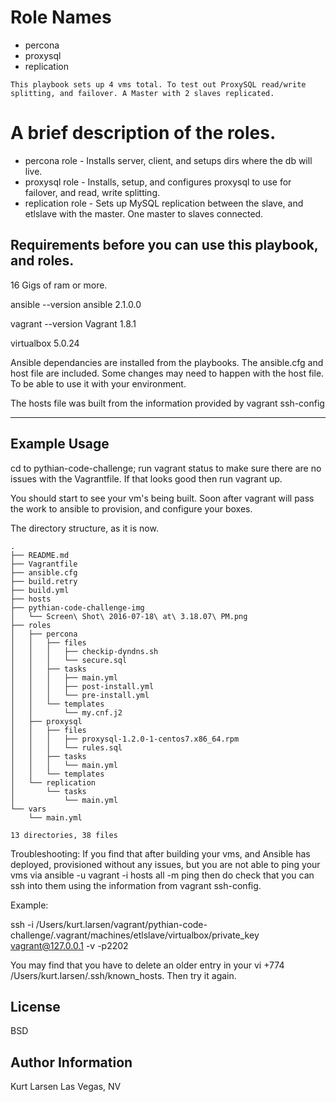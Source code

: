 Role Names
=========
- percona
- proxysql
- replication


`This playbook sets up 4 vms total. To test out ProxySQL read/write splitting, and failover. A Master with 2 slaves replicated.`


A brief description of the roles.
================================
- percona     role - Installs server, client, and setups dirs where the db will live.
- proxysql    role - Installs, setup, and configures proxysql to use for failover, and read, write splitting.
- replication role - Sets up MySQL replication between the slave, and etlslave with the master.  One master to slaves connected.


Requirements before you can use this playbook, and roles.
------------
16 Gigs of ram or more.

ansible --version
ansible 2.1.0.0

vagrant --version
Vagrant 1.8.1

virtualbox
5.0.24


Ansible dependancies are installed from the playbooks.  The ansible.cfg and host file are included.  Some changes may need to happen with the host file. To be able to use it with your environment.

The hosts file was built from the information provided by vagrant ssh-config

------------

Example Usage
----------------

cd to pythian-code-challenge; run vagrant status to make sure there are no issues with the Vagrantfile.  If that looks good then run vagrant up.

You should start to see your vm's being built. Soon after vagrant will pass the work to ansible to provision, and configure your boxes.


The directory structure, as it is now.

```tree
.
├── README.md
├── Vagrantfile
├── ansible.cfg
├── build.retry
├── build.yml
├── hosts
├── pythian-code-challenge-img
│   └── Screen\ Shot\ 2016-07-18\ at\ 3.18.07\ PM.png
├── roles
│   ├── percona
│   │   ├── files
│   │   │   ├── checkip-dyndns.sh
│   │   │   └── secure.sql
│   │   ├── tasks
│   │   │   ├── main.yml
│   │   │   ├── post-install.yml
│   │   │   └── pre-install.yml
│   │   └── templates
│   │       └── my.cnf.j2
│   ├── proxysql
│   │   ├── files
│   │   │   ├── proxysql-1.2.0-1-centos7.x86_64.rpm
│   │   │   └── rules.sql
│   │   ├── tasks
│   │   │   └── main.yml
│   │   └── templates
│   └── replication
│       └── tasks
│           └── main.yml
└── vars
    └── main.yml

13 directories, 38 files
```


Troubleshooting:
If you find that after building your vms, and Ansible has deployed, provisioned without any issues, but you are not able to ping your vms via  ansible -u vagrant -i hosts all -m ping  then do check that you can ssh into them using the information from vagrant ssh-config.

Example:

ssh -i /Users/kurt.larsen/vagrant/pythian-code-challenge/.vagrant/machines/etlslave/virtualbox/private_key vagrant@127.0.0.1 -v -p2202

You may find that you have to delete an older entry in your vi +774 /Users/kurt.larsen/.ssh/known_hosts.  Then try it again.




License
-------

BSD

Author Information
------------------
Kurt Larsen  Las Vegas, NV
